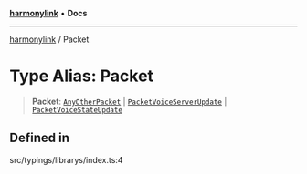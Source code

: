 [**harmonylink**](../README.md) • **Docs**

***

[harmonylink](../globals.md) / Packet

# Type Alias: Packet

> **Packet**: [`AnyOtherPacket`](../interfaces/AnyOtherPacket.md) \| [`PacketVoiceServerUpdate`](../interfaces/PacketVoiceServerUpdate.md) \| [`PacketVoiceStateUpdate`](../interfaces/PacketVoiceStateUpdate.md)

## Defined in

src/typings/librarys/index.ts:4
